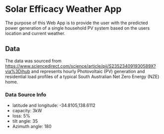# Solar Efficacy Weather App

The purpose of this Web App is to provide the user with the predicted power generation of a single household PV system based on the users location and current weather.

## Data

The data was sourced from https://www.sciencedirect.com/science/article/pii/S235234091930589X?via%3Dihub and represents hourly Photovoltaic (PV) generation and residential load profiles of a typical South Australian Net Zero Energy (NZE) home.

### Data Source Info
- latitude and longitude: -34.8105,138.6112
- capacity: 3kW
- loss: 5%
- tilt angle: 35
- Azimuth angle: 180
